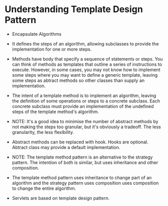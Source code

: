 # Understanding Template Design Pattern

- Encapsulate Algorithms

- It defines the steps of an algorithm, allowing subclasses to provide the implementation for one or more steps.

- Methods have body that specify a sequence of statements or steps. You can think of methods as templates that outline a series of instructions to execute. However, in some cases, you may not know how to implement some steps where you may want to define a generic template, leaving some steps as abtract methods so other classes than supply an implementation.

- The intent of a template method is to implement an algorithm, leaving the definition of some operations or steps to a concrete subclass. Each concrete subclass must provide an implementation of the undefined steps of the template method's algorithm.

- NOTE: It's a good idea to minimise the number of abstract methods by not making the steps too granular, but it's obviously a tradeoff. The less granularity, the less flexibility.

- Abstract methods can be replaced with hook. Hooks are optional. Abtract class may provide a default implementation.

- NOTE: The template method pattern is an alternative to the strategy pattern. The intention of both is similar, but uses inheritance and other composition.

- The template method pattern uses inheritance to change part of an algorithm and the strategy pattern uses composition uses composition to change the entire algorithm.

- Servlets are based on template design pattern.
